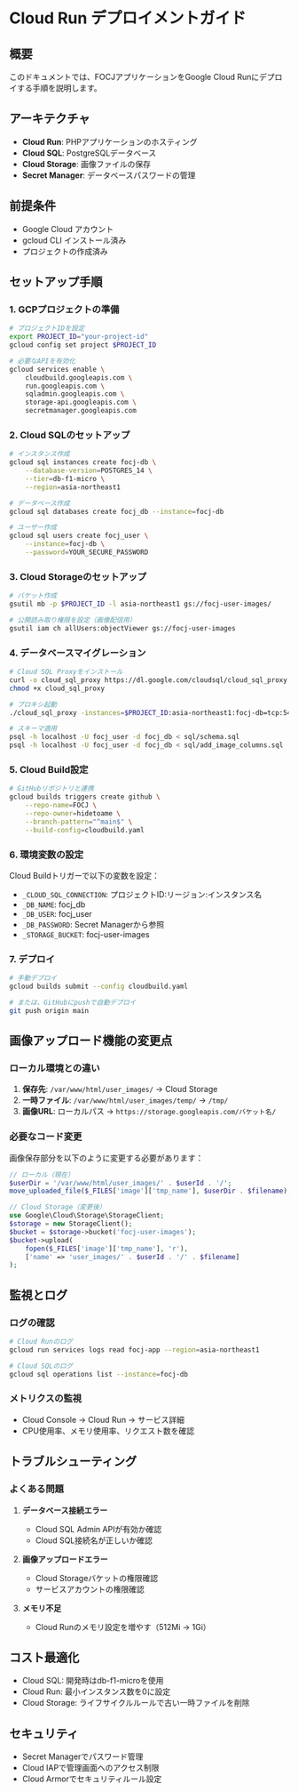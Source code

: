 # Cloud Run デプロイメントガイド

## 概要
このドキュメントでは、FOCJアプリケーションをGoogle Cloud Runにデプロイする手順を説明します。

## アーキテクチャ
- **Cloud Run**: PHPアプリケーションのホスティング
- **Cloud SQL**: PostgreSQLデータベース
- **Cloud Storage**: 画像ファイルの保存
- **Secret Manager**: データベースパスワードの管理

## 前提条件
- Google Cloud アカウント
- gcloud CLI インストール済み
- プロジェクトの作成済み

## セットアップ手順

### 1. GCPプロジェクトの準備
```bash
# プロジェクトIDを設定
export PROJECT_ID="your-project-id"
gcloud config set project $PROJECT_ID

# 必要なAPIを有効化
gcloud services enable \
    cloudbuild.googleapis.com \
    run.googleapis.com \
    sqladmin.googleapis.com \
    storage-api.googleapis.com \
    secretmanager.googleapis.com
```

### 2. Cloud SQLのセットアップ
```bash
# インスタンス作成
gcloud sql instances create focj-db \
    --database-version=POSTGRES_14 \
    --tier=db-f1-micro \
    --region=asia-northeast1

# データベース作成
gcloud sql databases create focj_db --instance=focj-db

# ユーザー作成
gcloud sql users create focj_user \
    --instance=focj-db \
    --password=YOUR_SECURE_PASSWORD
```

### 3. Cloud Storageのセットアップ
```bash
# バケット作成
gsutil mb -p $PROJECT_ID -l asia-northeast1 gs://focj-user-images/

# 公開読み取り権限を設定（画像配信用）
gsutil iam ch allUsers:objectViewer gs://focj-user-images
```

### 4. データベースマイグレーション
```bash
# Cloud SQL Proxyをインストール
curl -o cloud_sql_proxy https://dl.google.com/cloudsql/cloud_sql_proxy.linux.amd64
chmod +x cloud_sql_proxy

# プロキシ起動
./cloud_sql_proxy -instances=$PROJECT_ID:asia-northeast1:focj-db=tcp:5432 &

# スキーマ適用
psql -h localhost -U focj_user -d focj_db < sql/schema.sql
psql -h localhost -U focj_user -d focj_db < sql/add_image_columns.sql
```

### 5. Cloud Build設定
```bash
# GitHubリポジトリと連携
gcloud builds triggers create github \
    --repo-name=FOCJ \
    --repo-owner=hidetoame \
    --branch-pattern="^main$" \
    --build-config=cloudbuild.yaml
```

### 6. 環境変数の設定
Cloud Buildトリガーで以下の変数を設定：
- `_CLOUD_SQL_CONNECTION`: プロジェクトID:リージョン:インスタンス名
- `_DB_NAME`: focj_db
- `_DB_USER`: focj_user
- `_DB_PASSWORD`: Secret Managerから参照
- `_STORAGE_BUCKET`: focj-user-images

### 7. デプロイ
```bash
# 手動デプロイ
gcloud builds submit --config cloudbuild.yaml

# または、GitHubにpushで自動デプロイ
git push origin main
```

## 画像アップロード機能の変更点

### ローカル環境との違い
1. **保存先**: `/var/www/html/user_images/` → Cloud Storage
2. **一時ファイル**: `/var/www/html/user_images/temp/` → `/tmp/`
3. **画像URL**: ローカルパス → `https://storage.googleapis.com/バケット名/`

### 必要なコード変更
画像保存部分を以下のように変更する必要があります：

```php
// ローカル（現在）
$userDir = '/var/www/html/user_images/' . $userId . '/';
move_uploaded_file($_FILES['image']['tmp_name'], $userDir . $filename);

// Cloud Storage（変更後）
use Google\Cloud\Storage\StorageClient;
$storage = new StorageClient();
$bucket = $storage->bucket('focj-user-images');
$bucket->upload(
    fopen($_FILES['image']['tmp_name'], 'r'),
    ['name' => 'user_images/' . $userId . '/' . $filename]
);
```

## 監視とログ

### ログの確認
```bash
# Cloud Runのログ
gcloud run services logs read focj-app --region=asia-northeast1

# Cloud SQLのログ
gcloud sql operations list --instance=focj-db
```

### メトリクスの監視
- Cloud Console → Cloud Run → サービス詳細
- CPU使用率、メモリ使用率、リクエスト数を確認

## トラブルシューティング

### よくある問題
1. **データベース接続エラー**
   - Cloud SQL Admin APIが有効か確認
   - Cloud SQL接続名が正しいか確認
   
2. **画像アップロードエラー**
   - Cloud Storageバケットの権限確認
   - サービスアカウントの権限確認

3. **メモリ不足**
   - Cloud Runのメモリ設定を増やす（512Mi → 1Gi）

## コスト最適化
- Cloud SQL: 開発時はdb-f1-microを使用
- Cloud Run: 最小インスタンス数を0に設定
- Cloud Storage: ライフサイクルルールで古い一時ファイルを削除

## セキュリティ
- Secret Managerでパスワード管理
- Cloud IAPで管理画面へのアクセス制限
- Cloud Armorでセキュリティルール設定